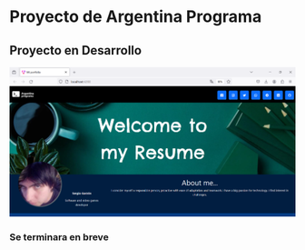 # Proyecto de Argentina Programa

## Proyecto en Desarrollo

<img src="./FrontEnd/src/assets/photowebsiteprogress.png" alt="Foto del proyecto en Desarrollo"/>

<br />

### Se terminara en breve
